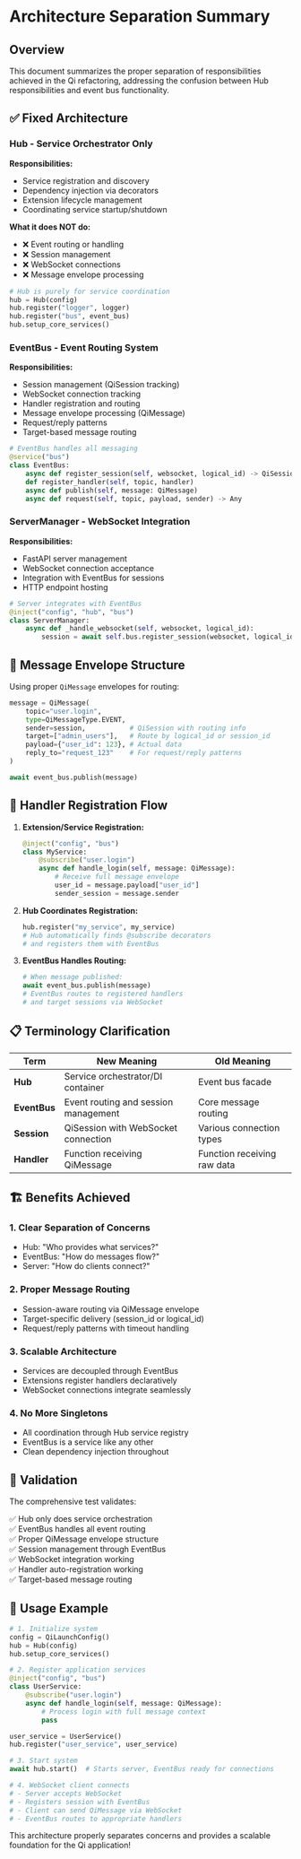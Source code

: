 # Architecture Separation Summary

## Overview

This document summarizes the proper separation of responsibilities achieved in the Qi refactoring, addressing the confusion between Hub responsibilities and event bus functionality.

## ✅ **Fixed Architecture**

### **Hub** - Service Orchestrator Only
**Responsibilities:**
- Service registration and discovery
- Dependency injection via decorators  
- Extension lifecycle management
- Coordinating service startup/shutdown

**What it does NOT do:**
- ❌ Event routing or handling
- ❌ Session management
- ❌ WebSocket connections
- ❌ Message envelope processing

```python
# Hub is purely for service coordination
hub = Hub(config)
hub.register("logger", logger)
hub.register("bus", event_bus)
hub.setup_core_services()
```

### **EventBus** - Event Routing System  
**Responsibilities:**
- Session management (QiSession tracking)
- WebSocket connection tracking
- Handler registration and routing
- Message envelope processing (QiMessage)
- Request/reply patterns
- Target-based message routing

```python
# EventBus handles all messaging
@service("bus")
class EventBus:
    async def register_session(self, websocket, logical_id) -> QiSession
    def register_handler(self, topic, handler)
    async def publish(self, message: QiMessage)
    async def request(self, topic, payload, sender) -> Any
```

### **ServerManager** - WebSocket Integration
**Responsibilities:**
- FastAPI server management
- WebSocket connection acceptance
- Integration with EventBus for sessions
- HTTP endpoint hosting

```python
# Server integrates with EventBus
@inject("config", "hub", "bus")
class ServerManager:
    async def _handle_websocket(self, websocket, logical_id):
        session = await self.bus.register_session(websocket, logical_id)
```

## 🎯 **Message Envelope Structure**

Using proper `QiMessage` envelopes for routing:

```python
message = QiMessage(
    topic="user.login",
    type=QiMessageType.EVENT,
    sender=session,           # QiSession with routing info
    target=["admin_users"],   # Route by logical_id or session_id
    payload={"user_id": 123}, # Actual data
    reply_to="request_123"    # For request/reply patterns
)

await event_bus.publish(message)
```

## 🔄 **Handler Registration Flow**

1. **Extension/Service Registration:**
   ```python
   @inject("config", "bus")
   class MyService:
       @subscribe("user.login")
       async def handle_login(self, message: QiMessage):
           # Receive full message envelope
           user_id = message.payload["user_id"]
           sender_session = message.sender
   ```

2. **Hub Coordinates Registration:**
   ```python
   hub.register("my_service", my_service)
   # Hub automatically finds @subscribe decorators
   # and registers them with EventBus
   ```

3. **EventBus Handles Routing:**
   ```python
   # When message published:
   await event_bus.publish(message)
   # EventBus routes to registered handlers
   # and target sessions via WebSocket
   ```

## 📋 **Terminology Clarification**

| **Term** | **New Meaning** | **Old Meaning** |
|----------|----------------|-----------------|
| **Hub** | Service orchestrator/DI container | Event bus facade |
| **EventBus** | Event routing and session management | Core message routing |
| **Session** | QiSession with WebSocket connection | Various connection types |
| **Handler** | Function receiving QiMessage | Function receiving raw data |

## 🏗️ **Benefits Achieved**

### **1. Clear Separation of Concerns**
- Hub: "Who provides what services?"
- EventBus: "How do messages flow?"
- Server: "How do clients connect?"

### **2. Proper Message Routing**
- Session-aware routing via QiMessage envelope
- Target-specific delivery (session_id or logical_id)
- Request/reply patterns with timeout handling

### **3. Scalable Architecture**
- Services are decoupled through EventBus
- Extensions register handlers declaratively
- WebSocket connections integrate seamlessly

### **4. No More Singletons**
- All coordination through Hub service registry
- EventBus is a service like any other
- Clean dependency injection throughout

## 🧪 **Validation**

The comprehensive test validates:

✅ Hub only does service orchestration  
✅ EventBus handles all event routing  
✅ Proper QiMessage envelope structure  
✅ Session management through EventBus  
✅ WebSocket integration working  
✅ Handler auto-registration working  
✅ Target-based message routing  

## 🚀 **Usage Example**

```python
# 1. Initialize system
config = QiLaunchConfig()
hub = Hub(config)
hub.setup_core_services()

# 2. Register application services
@inject("config", "bus")
class UserService:
    @subscribe("user.login")
    async def handle_login(self, message: QiMessage):
        # Process login with full message context
        pass

user_service = UserService()
hub.register("user_service", user_service)

# 3. Start system
await hub.start()  # Starts server, EventBus ready for connections

# 4. WebSocket client connects
# - Server accepts WebSocket
# - Registers session with EventBus  
# - Client can send QiMessage via WebSocket
# - EventBus routes to appropriate handlers
```

This architecture properly separates concerns and provides a scalable foundation for the Qi application! 